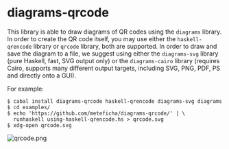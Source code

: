diagrams-qrcode
===============

This library is able to draw diagrams of QR codes using the
`diagrams` library.  In order to create the QR code itself, you
may use either the `haskell-qrencode` library or `qrcode`
library, both are supported.  In order to draw and save the
diagram to a file, we suggest using either the `diagrams-svg`
library (pure Haskell, fast, SVG output only) or the
`diagrams-cairo` library (requires Cairo, supports many different
output targets, including SVG, PNG, PDF, PS and directly onto a
GUI).

For example:

```
$ cabal install diagrams-qrcode haskell-qrencode diagrams-svg diagrams
$ cd examples/
$ echo 'https://github.com/meteficha/diagrams-qrcode/' | \
  runhaskell using-haskell-qrencode.hs > qrcode.svg
$ xdg-open qrcode.svg
```

![qrcode.png](https://raw.github.com/meteficha/diagrams-qrcode/master/examples/qrcode.png)

